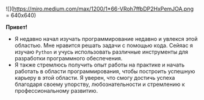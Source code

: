 ![](https://miro.medium.com/max/1200/1*66-VRoh7ffbDP2HxPemJOA.png = 640x640)

**Привет!** 

* Я недавно начал изучать программирование недавно  и увлекся этой областью. Мне нравится  решать задачи с помощью кода. Сейяас я изучаю  `Python` и учусь использовать различные инструменты для разработки программного обеспечения. 
* Я также стремлюсь получить опыт работы на практике и начать работать в области программирования, чтобы построить успешную карьеру в этой области. Я уверен, что смогу достичь успеха благодаря своему упорству, любознательности и стремлению к профессиональному развитию.
